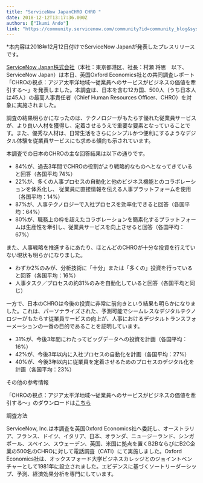 ```yaml
---
title: "ServiceNow JapanCHRO CHRO "
date: 2018-12-12T13:17:36.000Z
authors: ["Ikumi Ando"]
link: "https://community.servicenow.com/community?id=community_blog&sys_id=6ce9d64adbd2eb40f0612183ca961958"
---
```

<p class="p1">*本内容は2018<span class="s1">年</span>12<span class="s1">月</span>12<span class="s1">日付けでServiceNow Japanが発表したプレスリリースです。</span></p>
<p class="p1"><span class="s1"><a href="https://www.servicenow.co.jp/" rel="nofollow">ServiceNow Japan<span class="s2">株式会社</span></a></span>&#xff08;本社&#xff1a;東京都港区、社長&#xff1a;村瀬 将思　以下、<span class="s3">ServiceNow Japan</span>&#xff09;は本日、英国<span class="s3">Oxford Economics</span>社との共同調査レポート「<span class="s3">CHRO</span>の視点&#xff1a;アジア太平洋地域&#xff5e;従業員へのサービスがビジネスの価値を牽引する&#xff5e;」を発表しました。本調査は、日本を含む<span class="s3">12</span>カ国、<span class="s3">500</span>人&#xff08;うち日本人は<span class="s3">45</span>人&#xff09;の最高人事責任者&#xff08;<span class="s3">Chief Human Resources Officer</span>、<span class="s3">CHRO</span>&#xff09;を対象に実施されました。</p>
<p class="p1">調査の結果明らかになったのは、テクノロジーがもたらす優れた従業員サービスが、より良い人材を獲得し、定着させるうえで重要な要素となっていることです。また、優秀な人材は、日常生活をさらにシンプルかつ便利にするようなデジタル体験を従業員サービスにも求める傾向も示されています。</p>
<p class="p1">本調査での⽇本の<span class="s3">CHRO</span>の主な回答結果は以下の通りです。</p>
<ul class="ul1"><li class="li1"><span class="s3">84%</span>が、過去<span class="s3">3</span>年間で<span class="s3">CHRO</span>の役割がより戦略的なものへとなってきていると回答&#xff08;各国平均 <span class="s3">74%</span>&#xff09;</li><li class="li1">22%が、多くの人事プロセスの自動化と他のビジネス機能とのコラボレーションを体系化し、 従業員に直接情報を伝える人事プラットフォームを使用&#xff08;各国平均&#xff1a;<span class="s3">14%</span>&#xff09;</li><li class="li1"><span class="s3">87%</span>が、人事テクノロジーで入社プロセスを効率化できると回答&#xff08;各国平均&#xff1a;<span class="s3">64%</span>&#xff09;</li><li class="li1"><span class="s3">80%</span>が、職務上の枠を超えたコラボレーションを簡素化するプラットフォームは生産性を牽引し、従業員サービスを向上させると回答&#xff08;各国平均&#xff1a;<span class="s3">67%</span>&#xff09;</li></ul>
<p class="p1">また、人事戦略を推進するにあたり、ほとんどの<span class="s3">CHRO</span>が十分な投資を行えていない現状も明らかになりました。</p>
<ul class="ul1"><li class="li1">わずか<span class="s3">2%</span>のみが、分析技術に「十分」または「多くの」投資を行っていると回答&#xff08;各国平均&#xff1a;<span class="s3">16%</span>&#xff09;</li><li class="li1">人事タスク&#xff0f;プロセスの約<span class="s3">31%</span>のみを自動化していると回答&#xff08;各国平均と同じ&#xff09;</li></ul>
<p class="p1">一方で、日本の<span class="s3">CHRO</span>は今後の投資に非常に前向きという結果も明らかになりました。これは、パーソナライズされた、予測可能でシームレスなデジタルテクノロジーがもたらす従業員サービスの向上が、人事におけるデジタルトランスフォーメーションの一番の目的であることを証明しています。</p>
<ul class="ul1"><li class="li1"><span class="s3">31%</span>が、今後<span class="s3">3</span>年間にわたってビッグデータへの投資を計画&#xff08;各国平均&#xff1a;<span class="s3">16%</span>&#xff09;</li><li class="li1">42%が、今後<span class="s3">3</span>年以内に入社プロセスの自動化を計画&#xff08;各国平均&#xff1a;<span class="s3">27%</span>&#xff09;</li><li class="li1">40%が、今後<span class="s3">3</span>年以内に従業員を定着させるためのプロセスのデジタル化を計画&#xff08;各国平均&#xff1a;<span class="s3">23%</span>&#xff09;</li></ul>
<p class="p1">その他の参考情報</p>
<p class="p1">「<span class="s3">CHRO</span>の視点&#xff1a;アジア太平洋地域&#xff5e;従業員へのサービスがビジネスの価値を牽引する&#xff5e;」のダウンロードは<a href="https://www.servicenow.co.jp/lpwhp/chro_report.html" rel="nofollow"><span class="s4">こちら</span></a></p>
<p class="p1">調査方法</p>
<p class="p1"><span class="s3">ServiceNow</span><span class="s5">,</span><span class="s3"> Inc.</span>は本調査を英国<span class="s3">Oxford Economics</span>社へ委託し、オーストラリア、フランス、ドイツ、イタリア、日本、オランダ、ニュージーランド、シンガポール、スペイン、スウェーデン、英国、米国に拠点を置く<span class="s3">B2B</span>ならびに<span class="s3">B2C</span>企業の<span class="s3">500</span>名の<span class="s3">CHRO</span>に対して電話調査&#xff08;<span class="s3">CATI</span>&#xff09;にて実施しました。<span class="s3">Oxford Economics</span>社は、オックスフォード大学ビジネスカレッジとのジョイントベンチャーとして<span class="s3">1981</span>年に設立されました。エビデンスに基づくソートリーダーシップ、予測、経済効果分析を専門にしています。</p>